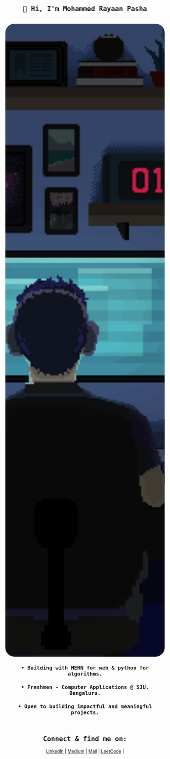 <h2 align="center"><samp>👋 Hi, I'm Mohammed Rayaan Pasha</samp></h2><br>
<div align="center">
<img src="./cover.gif" style="height:50vh; width:90vw; border-radius:3vw; object-fit:cover">
</div>
<div align="center">
  <samp>
  <h3>• Building with MERN for web & python for algorithms.</h3>
  <h3>• Freshmen - Computer Applications @ SJU, Bengaluru.</h3>
  <h3>• Open to building impactful and meaningful projects.</h3>
  </samp> <br>
  <samp><h2>Connect & find me on: </h2></samp>
  <a href="https://linkedin.com/in/mdrayaanpasha" sytle="text-decoration:none">LinkedIn</a> | 
<a href="https://medium.com/@mdrayaanpasha">Medium</a> | 
<a href="mailto:mdrayaanpasha@gmail.com">Mail</a> | 
<a href="https://leetcode.com/u/mdrayaanpasha">LeetCode</a> | 

</div>

